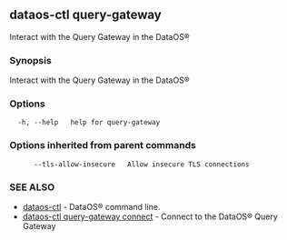 ## dataos-ctl query-gateway

Interact with the Query Gateway in the DataOS®

### Synopsis

Interact with the Query Gateway in the DataOS®

### Options

```
  -h, --help   help for query-gateway
```

### Options inherited from parent commands

```
      --tls-allow-insecure   Allow insecure TLS connections
```

### SEE ALSO

* [dataos-ctl](dataos-ctl.md)	 - DataOS® command line.
* [dataos-ctl query-gateway connect](dataos-ctl_query-gateway_connect.md)	 - Connect to the DataOS® Query Gateway

